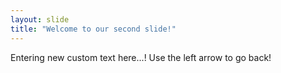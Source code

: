 ```yaml
---
layout: slide
title: "Welcome to our second slide!"
---
```

Entering new custom text here...!
Use the left arrow to go back!
